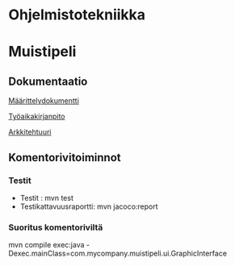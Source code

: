 # Ohjelmistotekniikka

# Muistipeli

## Dokumentaatio

[Määrittelydokumentti](https://github.com/ArttuJanhunen/ot-harjoitustyo/blob/master/dokumentaatio/maarittelydokumentti.md)

[Työaikakirjanpito](https://github.com/ArttuJanhunen/ot-harjoitustyo/blob/master/dokumentaatio/tyoaikakirjanpito.md)

[Arkkitehtuuri](https://github.com/ArttuJanhunen/ot-harjoitustyo/blob/master/dokumentaatio/arkkitehtuuri.md)

## Komentorivitoiminnot

### Testit

* Testit : mvn test
* Testikattavuusraportti: mvn jacoco:report

### Suoritus komentoriviltä

mvn compile exec:java -Dexec.mainClass=com.mycompany.muistipeli.ui.GraphicInterface
